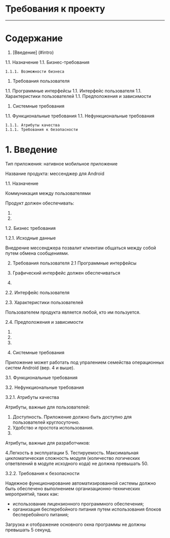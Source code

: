 ﻿# Требования к проекту
---

# Содержание

1. [Введение] (#intro)

  1.1. Назначение
  1.1. Бизнес-требования

    1.1.1. Возможности бизнеса

1. Требования пользователя

  1.1. Программные интерфейсы
  1.1. Интерфейс пользователя
  1.1. Характеристики пользователей
  1.1. Предположения и зависимости

1. Системные требования

  1.1. Функциональные требования
  1.1. Нефункциональные требования

    1.1.1. Атрибуты качества
    1.1.1. Требования к безопасности

<a name = "intro"/>

# 1. Введение

Тип приложения: нативное мобильное приложение

Название продукта: мессенджер для Android

1.1. Назначение

Коммуникация между пользователями

Продукт должен обеспечивать:

1. 

2.

1.2. Бизнес требования

1.2.1. Исходные данные

Внедрение мессенджера позвалит клиентам общаться между собой путем обмена сообщениями.

2. Требования пользователя
2.1 Программные интерфейсы

1. Графический интерфейс должен обеспечиваться  
2. 

2.2. Интерфейс пользователя


2.3. Характеристики пользователей

Пользователем продукта является любой, кто им пользуется.

2.4. Предположения и зависимости

1. 
2. 
3. 

3. Системные требования

Приложение может работать под упралением семейства операционных систем Android (вер. 4 и выше).

3.1. Функциональные требования



3.2. Нефункциональные требования

3.2.1. Атрибуты качества

Атрибуты, важные для пользователей:
1. Доступность. Приложение должно быть доступно для пользователей круглосуточно.
2. Удобство и простота использования.
3. 

Атрибуты, важные для разработчиков:

4.Легкость в эксплуатации
5. Тестируемость. Максимальная цикломатическая сложность модуля (количество логических ответвлений в модуле исходного кода) не должна превышать 50.

3.2.2. Требования к безопасности

Надежное функционирование автоматизированной системы должно быть обеспечено выполнением организационно-технических мероприятий, таких как:

- использование лицензионного программного обеспечения;
- организация бесперебойного питания путем использования блоков бесперебойного питания;

Загрузка и отображение основного окна программы не должны превышать 5 секунд. 
